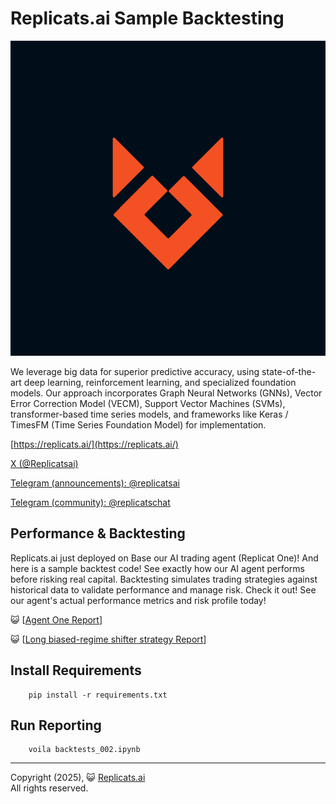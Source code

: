# Replicats.ai Sample Backtesting


![Replicats logo](https://github.com/replicatsai/replicats-sample-backtest/blob/main/etc/images/logo.png?raw=true)


We leverage big data for superior predictive accuracy, using state-of-the-art deep learning, reinforcement learning, and specialized foundation models. Our approach incorporates Graph Neural Networks (GNNs), Vector Error Correction Model (VECM), Support Vector Machines (SVMs), transformer-based time series models, and frameworks like Keras / TimesFM (Time Series Foundation Model) for implementation.


 [https://replicats.ai/](https://replicats.ai/)

 [X (@Replicatsai)](https://x.com/Replicatsai)
 
 [Telegram (announcements): @replicatsai](t.me/replicatsai)
 
 [Telegram (community): @replicatschat](t.me/replicatschat) 


## Performance & Backtesting

Replicats.ai just deployed on Base our AI trading agent (Replicat One)! And here is a sample backtest code! See exactly how our AI agent performs before risking real capital. Backtesting simulates trading strategies against historical data to validate performance and manage risk. Check it out! See our agent's actual performance metrics and risk profile today! 


  😺 [[Agent One Report](https://htmlpreview.github.io/?https://github.com/replicatsai/replicats-sample-backtest/blob/main/docs/bactest_002/backtests_002.html)]


  😺 [[Long biased-regime shifter strategy Report](https://htmlpreview.github.io/?https://github.com/replicatsai/replicats-sample-backtest/blob/main/docs/bactest_001/backtests.html)]


## Install Requirements


        pip install -r requirements.txt

## Run Reporting


        voila backtests_002.ipynb


---
Copyright (2025), 😺 [Replicats.ai](https://replicats.ai/) <BR/>
All rights reserved.